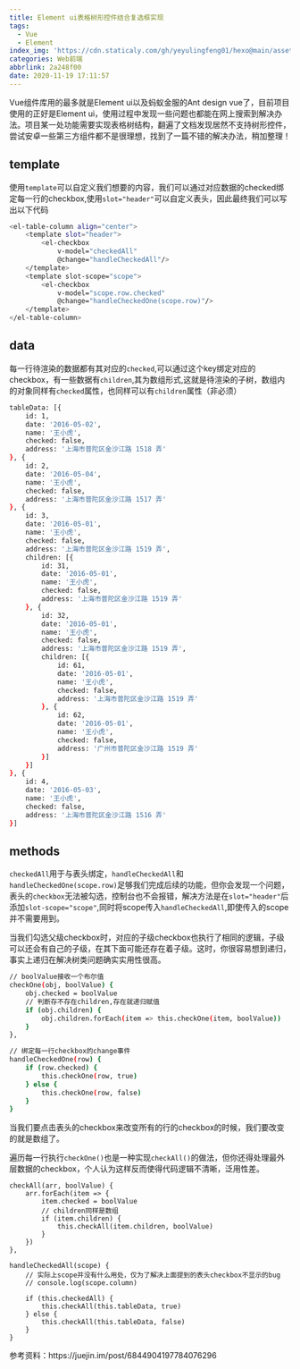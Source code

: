```yaml
---
title: Element ui表格树形控件结合复选框实现
tags:
  - Vue
  - Element
index_img: 'https://cdn.staticaly.com/gh/yeyulingfeng01/hexo@main/assets/cover/2022/20201119ee.jpg'
categories: Web前端
abbrlink: 2a248f00
date: 2020-11-19 17:11:57
---
```


Vue组件库用的最多就是Element ui以及蚂蚁金服的Ant design vue了，目前项目使用的正好是Element ui，使用过程中发现一些问题也都能在网上搜索到解决办法。项目某一处功能需要实现表格树结构，翻遍了文档发现居然不支持树形控件，尝试安卓一些第三方组件都不是很理想，找到了一篇不错的解决办法，稍加整理！

## template

使用`template`可以自定义我们想要的内容，我们可以通过对应数据的checked绑定每一行的checkbox,使用`slot="header"`可以自定义表头，因此最终我们可以写出以下代码

```bash
<el-table-column align="center">
    <template slot="header">
        <el-checkbox
        	v-model="checkedAll"
            @change="handleCheckedAll"/>
    </template>
    <template slot-scope="scope">
        <el-checkbox
        	v-model="scope.row.checked"
        	@change="handleCheckedOne(scope.row)"/>
    </template>
</el-table-column>
```

## data

每一行待渲染的数据都有其对应的`checked`,可以通过这个key绑定对应的checkbox，有一些数据有`children`,其为数组形式,这就是待渲染的子树，数组内的对象同样有`checked`属性，也同样可以有`children`属性（非必须）

```bash
tableData: [{
    id: 1,
    date: '2016-05-02',
    name: '王小虎',
    checked: false,
    address: '上海市普陀区金沙江路 1518 弄'
}, {
    id: 2,
    date: '2016-05-04',
    name: '王小虎',
    checked: false,
    address: '上海市普陀区金沙江路 1517 弄'
}, {
    id: 3,
    date: '2016-05-01',
    name: '王小虎',
    checked: false,
    address: '上海市普陀区金沙江路 1519 弄',
    children: [{
        id: 31,
        date: '2016-05-01',
        name: '王小虎',
        checked: false,
        address: '上海市普陀区金沙江路 1519 弄'
    }, {
        id: 32,
        date: '2016-05-01',
        name: '王小虎',
        checked: false,
        address: '上海市普陀区金沙江路 1519 弄',
        children: [{
            id: 61,
            date: '2016-05-01',
            name: '王小虎',
            checked: false,
            address: '上海市普陀区金沙江路 1519 弄'
        }, {
            id: 62,
            date: '2016-05-01',
            name: '王小虎',
            checked: false,
            address: '广州市普陀区金沙江路 1519 弄'
        }]
    }]
}, {
    id: 4,
    date: '2016-05-03',
    name: '王小虎',
    checked: false,
    address: '上海市普陀区金沙江路 1516 弄'
}]
```

## methods

`checkedAll`用于与表头绑定，`handleCheckedAll`和`handleCheckedOne(scope.row)`足够我们完成后续的功能，但你会发现一个问题，表头的`checkbox`无法被勾选，控制台也不会报错，解决方法是在`slot="header"`后添加`slot-scope="scope"`,同时将scope传入`handleCheckedAll`,即使传入的scope并不需要用到。

当我们勾选父级checkbox时，对应的子级checkbox也执行了相同的逻辑，子级可以还会有自己的子级，在其下面可能还存在着子级。这时，你很容易想到递归，事实上递归在解决树类问题确实实用性很高。

```bash
// boolValue接收一个布尔值
checkOne(obj, boolValue) {
    obj.checked = boolValue
    // 判断存不存在children,存在就递归赋值
    if (obj.children) {
        obj.children.forEach(item => this.checkOne(item, boolValue))
    }
},

// 绑定每一行checkbox的change事件
handleCheckedOne(row) {
    if (row.checked) {
        this.checkOne(row, true)
    } else {
        this.checkOne(row, false)
    }
}
```
当我们要点击表头的checkbox来改变所有的行的checkbox的时候，我们要改变的就是数组了。

遍历每一行执行`checkOne()`也是一种实现`checkAll()`的做法，但你还得处理最外层数据的checkbox，个人认为这样反而使得代码逻辑不清晰，泛用性差。

```pash
checkAll(arr, boolValue) {
    arr.forEach(item => {
        item.checked = boolValue
        // children同样是数组
        if (item.children) {
            this.checkAll(item.children, boolValue)
        }
    })
},

handleCheckedAll(scope) {
    // 实际上scope并没有什么用处，仅为了解决上面提到的表头checkbox不显示的bug
    // console.log(scope.column)
    
    if (this.checkedAll) {
        this.checkAll(this.tableData, true)
    } else {
        this.checkAll(this.tableData, false)
    }
}
```

<p class="note note-primary">参考资料：https://juejin.im/post/6844904197784076296</p>